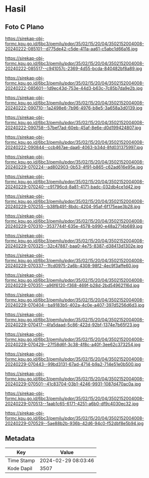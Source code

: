 # Hasil

## Foto C Plano

https://sirekap-obj-formc.kpu.go.id/6bc3/pemilu/pdpr/35/02/15/20/04/3502152004008-20240222-085101--d775de42-c5de-411a-aa61-c5abc1d66a16.jpg

https://sirekap-obj-formc.kpu.go.id/6bc3/pemilu/pdpr/35/02/15/20/04/3502152004008-20240222-085517--c941057c-2369-4d55-bcda-840482bf8a89.jpg

https://sirekap-obj-formc.kpu.go.id/6bc3/pemilu/pdpr/35/02/15/20/04/3502152004008-20240222-085601--1d9ec43d-753e-44d3-b63c-7c85b7da9e2b.jpg

https://sirekap-obj-formc.kpu.go.id/6bc3/pemilu/pdpr/35/02/15/20/04/3502152004008-20240222-090710--1a2498e6-7b96-4976-b8e5-3a658a3d0139.jpg

https://sirekap-obj-formc.kpu.go.id/6bc3/pemilu/pdpr/35/02/15/20/04/3502152004008-20240222-090758--57bef7ad-60eb-45af-8e6e-d0d199424807.jpg

https://sirekap-obj-formc.kpu.go.id/6bc3/pemilu/pdpr/35/02/15/20/04/3502152004008-20240222-090844--ccb467ae-daa6-4063-b34d-8fd031375997.jpg

https://sirekap-obj-formc.kpu.go.id/6bc3/pemilu/pdpr/35/02/15/20/04/3502152004008-20240229-070224--ad802903-0b53-4f91-b865-c62ad616e95e.jpg

https://sirekap-obj-formc.kpu.go.id/6bc3/pemilu/pdpr/35/02/15/20/04/3502152004008-20240229-070240--c91796cd-8a81-4171-badc-032db4ce1d42.jpg

https://sirekap-obj-formc.kpu.go.id/6bc3/pemilu/pdpr/35/02/15/20/04/3502152004008-20240229-070255--b38fb491-8bdc-4204-95af-6f175eae3b28.jpg

https://sirekap-obj-formc.kpu.go.id/6bc3/pemilu/pdpr/35/02/15/20/04/3502152004008-20240229-070310--3537744f-635e-4578-b990-e48a2714b689.jpg

https://sirekap-obj-formc.kpu.go.id/6bc3/pemilu/pdpr/35/02/15/20/04/3502152004008-20240229-070325--32c47887-baa0-4e75-8387-d38413d1302e.jpg

https://sirekap-obj-formc.kpu.go.id/6bc3/pemilu/pdpr/35/02/15/20/04/3502152004008-20240229-070337--1fcd0975-2a6b-4308-98f2-4ec9f3affe60.jpg

https://sirekap-obj-formc.kpu.go.id/6bc3/pemilu/pdpr/35/02/15/20/04/3502152004008-20240229-070351--a96f6120-f368-469f-b28d-2bd54962116d.jpg

https://sirekap-obj-formc.kpu.go.id/6bc3/pemilu/pdpr/35/02/15/20/04/3502152004008-20240229-070404--ba9183b5-402a-4c0e-a407-397d5256d6d3.jpg

https://sirekap-obj-formc.kpu.go.id/6bc3/pemilu/pdpr/35/02/15/20/04/3502152004008-20240229-070417--4fa5daad-5c86-422d-92bf-1374e7b65f23.jpg

https://sirekap-obj-formc.kpu.go.id/6bc3/pemilu/pdpr/35/02/15/20/04/3502152004008-20240229-070429--27f58d6f-3c38-4f8c-a40f-3ee62c373254.jpg

https://sirekap-obj-formc.kpu.go.id/6bc3/pemilu/pdpr/35/02/15/20/04/3502152004008-20240229-070443--99bd3131-67ad-4714-b9a2-714e51e0b500.jpg

https://sirekap-obj-formc.kpu.go.id/6bc3/pemilu/pdpr/35/02/15/20/04/3502152004008-20240229-070501--41c83704-03b1-4246-9931-1087d470ac0a.jpg

https://sirekap-obj-formc.kpu.go.id/6bc3/pemilu/pdpr/35/02/15/20/04/3502152004008-20240229-070513--1aab1c65-6171-4251-a6b0-df9c4030ec32.jpg

https://sirekap-obj-formc.kpu.go.id/6bc3/pemilu/pdpr/35/02/15/20/04/3502152004008-20240229-070529--5ae88b2b-936b-42d6-94c0-f52dbf8e5b94.jpg


## Metadata

| Key        | Value               |
| ---------- | ------------------- |
| Time Stamp | 2024-02-29 08:03:46 |
| Kode Dapil | 3507                |



